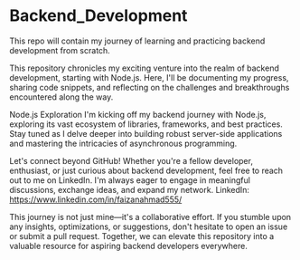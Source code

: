 # Backend_Development
This repo will contain my journey of learning and practicing backend development from scratch.

This repository chronicles my exciting venture into the realm of backend development, starting with Node.js. Here, I'll be documenting my progress, sharing code snippets, and reflecting on the challenges and breakthroughs encountered along the way.

Node.js Exploration
I'm kicking off my backend journey with Node.js, exploring its vast ecosystem of libraries, frameworks, and best practices. Stay tuned as I delve deeper into building robust server-side applications and mastering the intricacies of asynchronous programming.

Let's connect beyond GitHub! Whether you're a fellow developer, enthusiast, or just curious about backend development, feel free to reach out to me on LinkedIn. I'm always eager to engage in meaningful discussions, exchange ideas, and expand my network.
LinkedIn: https://www.linkedin.com/in/faizanahmad555/

This journey is not just mine—it's a collaborative effort. If you stumble upon any insights, optimizations, or suggestions, don't hesitate to open an issue or submit a pull request. Together, we can elevate this repository into a valuable resource for aspiring backend developers everywhere.
